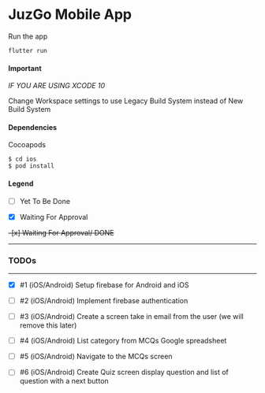 # JuzGo Mobile App

Run the app

```
flutter run
```

#### Important
*IF YOU ARE USING XCODE 10*

Change Workspace settings to use Legacy Build System instead of New Build System

#### Dependencies
Cocoapods 
```
$ cd ios 
$ pod install
```

#### Legend
- [ ] Yet To Be Done

- [x] Waiting For Approval

~~-[x] Waiting For Approval/ DONE~~

---------------------

### TODOs

---------------------

- [x] #1 (iOS/Android) Setup firebase for Android and iOS
- [ ] #2 (iOS/Android) Implement firebase authentication 
- [ ] #3 (iOS/Android) Create a screen take in email from the user (we will remove this later)
- [ ] #4 (iOS/Android) List category from MCQs Google spreadsheet
- [ ] #5 (iOS/Android) Navigate to the MCQs screen
- [ ] #6 (iOS/Android) Create Quiz screen display question and list of question with a next button


